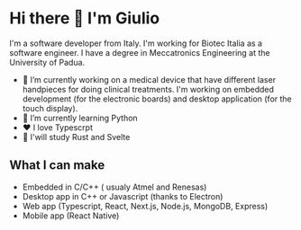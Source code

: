 # Hi there 👋 I'm Giulio

I'm a software developer from Italy. I'm working for Biotec Italia as a software engineer.
I have a degree in Meccatronics Engineering at the University of Padua.

- 🔭 I’m currently working on a medical device that have different laser handpieces for doing clinical treatments. I'm working on embedded development (for the electronic boards) and desktop application (for the touch display).
- 🌱 I’m currently learning Python
- ❤️ I love Typescrpt
- 📖 I'will study Rust and Svelte

## What I can make

- Embedded in C/C++ ( usualy Atmel and Renesas)
- Desktop app in C++ or Javascript (thanks to Electron)
- Web app (Typescript, React, Next.js, Node.js, MongoDB, Express)
- Mobile app (React Native)
